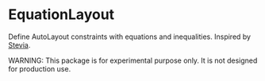 # EquationLayout

Define AutoLayout constraints with equations and inequalities. Inspired by [Stevia](https://github.com/freshOS/Stevia).

WARNING: This package is for experimental purpose only. It is not designed for production use.
